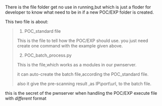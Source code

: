 There is the file folder get no use in running,but which is just a floder for developer to know what need to be in if a new POC/EXP folder is created.

This two file is about:
>1) POC_standard file
>
>This is the file to tell how the POC/EXP should use.
>you just need create one command with the example given above.
>
>2) POC_batch_process.py
>
>This is the file,which works as a modules in our pwnserver.
>
>it can auto-create the batch file,according the POC_standard file.
>
>also it give the pre-scanning result ,as IP\port\url, to the batch file. 

this is the secret of the pwnserver when handling the POC/EXP execute file with *different* format
